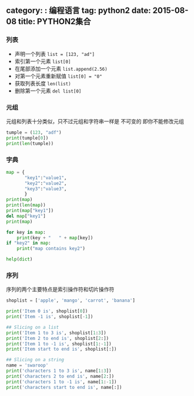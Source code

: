 category: : 编程语言
tag: python2
date: 2015-08-08
title: PYTHON2集合
---

### 列表
* 声明一个列表 `list = [123, "ad"]`
* 索引第一个元素 `list[0]`
* 在尾部添加一个元素 `list.append(2.56)`
* 对第一个元素重新赋值 `list[0] = "0"`
* 获取列表长度 `len(list)`
* 删除第一个元素 `del list[0]`



### 元组
元组和列表十分类似，只不过元组和字符串一样是 不可变的 即你不能修改元组
```python
tumple = (123, "adf")
print(tumple[0])
print(len(tumple))
```

### 字典
```python
map = {
       "key1":"value1",
       "key2":"value2",
       "key3":"value3",
       }
print(map)
print(len(map))
print(map["key1"])
del map["key1"]
print(map)

for key in map:
    print(key + "   " + map[key])
if "key2" in map:
    print("map contains key2")

help(dict)
```

### 序列
序列的两个主要特点是索引操作符和切片操作符
```python
shoplist = ['apple', 'mango', 'carrot', 'banana']

print('Item 0 is', shoplist[0])
print('Item -1 is', shoplist[-1])

## Slicing on a list
print('Item 1 to 3 is', shoplist[1:3])
print('Item 2 to end is', shoplist[2:])
print('Item 1 to -1 is', shoplist[1:-1])
print('Item start to end is', shoplist[:])

## Slicing on a string
name = 'swaroop'
print('characters 1 to 3 is', name[1:3])
print('characters 2 to end is', name[2:])
print('characters 1 to -1 is', name[1:-1])
print('characters start to end is', name[:])
```


